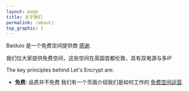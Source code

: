 ```yaml
---
layout: page
title: 关于我们
permalink: /about/
top_graphic: 1
---
```


Baiduio 是一个免费空间提供商 [感谢](/isrg/).

我们位大家提供免费空间，这些空间在英国首都伦敦，具有双电源与多IP

The key principles behind Let's Encrypt are:

* <strong>免费:</strong> 品质并不免费
我们有一个页面介绍我们是如何工作的 [免费空间运营](/how-it-works/).
